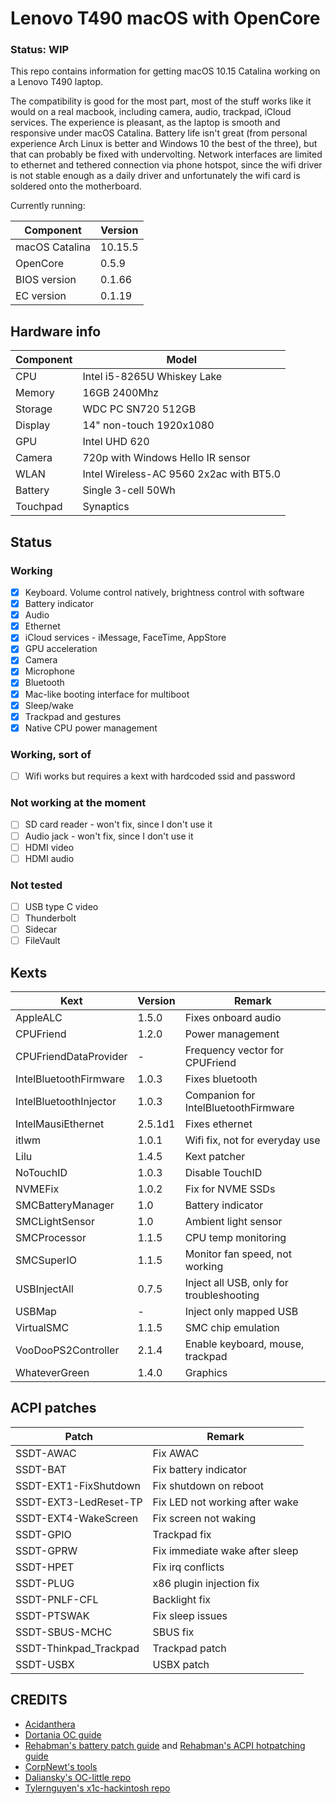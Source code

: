 # Lenovo T490 macOS with OpenCore

### Status: WIP

This repo contains information for getting macOS 10.15 Catalina working on a Lenovo T490 laptop.

The compatibility is good for the most part, most of the stuff works like it would on a real macbook, including camera, audio, trackpad, iCloud services. The experience is pleasant, as the laptop is smooth and responsive under macOS Catalina. Battery life isn't great (from personal experience Arch Linux is better and Windows 10 the best of the three), but that can probably be fixed with undervolting. Network interfaces are limited to ethernet and tethered connection via phone hotspot, since the wifi driver is not stable enough as a daily driver and unfortunately the wifi card is soldered onto the motherboard.

Currently running:

| Component      | Version |
| -------------- | ------- |
| macOS Catalina | 10.15.5 |
| OpenCore       | 0.5.9   |
| BIOS version   | 0.1.66  |
| EC version     | 0.1.19  |

## Hardware info

| Component | Model                                   |
| --------- | --------------------------------------- |
| CPU       | Intel i5-8265U Whiskey Lake             |
| Memory    | 16GB 2400Mhz                            |
| Storage   | WDC PC SN720 512GB                      |
| Display   | 14" non-touch 1920x1080                 |
| GPU       | Intel UHD 620                           |
| Camera    | 720p with Windows Hello IR sensor       |
| WLAN      | Intel Wireless-AC 9560 2x2ac with BT5.0 |
| Battery   | Single 3-cell 50Wh                      |
| Touchpad  | Synaptics                               |

## Status

### Working

- [x] Keyboard. Volume control natively, brightness control with software
- [x] Battery indicator
- [x] Audio
- [x] Ethernet
- [x] iCloud services - iMessage, FaceTime, AppStore
- [x] GPU acceleration
- [x] Camera
- [x] Microphone
- [x] Bluetooth
- [x] Mac-like booting interface for multiboot
- [x] Sleep/wake
- [x] Trackpad and gestures
- [x] Native CPU power management

### Working, sort of

- [ ] Wifi works but requires a kext with hardcoded ssid and password

### Not working at the moment

- [ ] SD card reader - won't fix, since I don't use it
- [ ] Audio jack - won't fix, since I don't use it
- [ ] HDMI video
- [ ] HDMI audio

### Not tested

- [ ] USB type C video
- [ ] Thunderbolt
- [ ] Sidecar
- [ ] FileVault

## Kexts

| Kext                   | Version | Remark                                   |
| ---------------------- | ------- | ---------------------------------------- |
| AppleALC               | 1.5.0   | Fixes onboard audio                      |
| CPUFriend              | 1.2.0   | Power management                         |
| CPUFriendDataProvider  | -       | Frequency vector for CPUFriend           |
| IntelBluetoothFirmware | 1.0.3   | Fixes bluetooth                          |
| IntelBluetoothInjector | 1.0.3   | Companion for IntelBluetoothFirmware     |
| IntelMausiEthernet     | 2.5.1d1 | Fixes ethernet                           |
| itlwm                  | 1.0.1   | Wifi fix, not for everyday use           |
| Lilu                   | 1.4.5   | Kext patcher                             |
| NoTouchID              | 1.0.3   | Disable TouchID                          |
| NVMEFix                | 1.0.2   | Fix for NVME SSDs                        |
| SMCBatteryManager      | 1.0     | Battery indicator                        |
| SMCLightSensor         | 1.0     | Ambient light sensor                     |
| SMCProcessor           | 1.1.5   | CPU temp monitoring                      |
| SMCSuperIO             | 1.1.5   | Monitor fan speed, not working           |
| USBInjectAll           | 0.7.5   | Inject all USB, only for troubleshooting |
| USBMap                 | -       | Inject only mapped USB                   |
| VirtualSMC             | 1.1.5   | SMC chip emulation                       |
| VooDooPS2Controller    | 2.1.4   | Enable keyboard, mouse, trackpad         |
| WhateverGreen          | 1.4.0   | Graphics                                 |

## ACPI patches

| Patch                  | Remark                         |
| ---------------------- | ------------------------------ |
| SSDT-AWAC              | Fix AWAC                       |
| SSDT-BAT               | Fix battery indicator          |
| SSDT-EXT1-FixShutdown  | Fix shutdown on reboot         |
| SSDT-EXT3-LedReset-TP  | Fix LED not working after wake |
| SSDT-EXT4-WakeScreen   | Fix screen not waking          |
| SSDT-GPIO              | Trackpad fix                   |
| SSDT-GPRW              | Fix immediate wake after sleep |
| SSDT-HPET              | Fix irq conflicts              |
| SSDT-PLUG              | x86 plugin injection fix       |
| SSDT-PNLF-CFL          | Backlight fix                  |
| SSDT-PTSWAK            | Fix sleep issues               |
| SSDT-SBUS-MCHC         | SBUS fix                       |
| SSDT-Thinkpad_Trackpad | Trackpad patch                 |
| SSDT-USBX              | USBX patch                     |

## CREDITS

- [Acidanthera](https://github.com/acidanthera)
- [Dortania OC guide](https://dortania.github.io/vanilla-laptop-guide/)
- [Rehabman's battery patch guide](https://www.tonymacx86.com/threads/guide-how-to-patch-dsdt-for-working-battery-status.116102/) and [Rehabman's ACPI hotpatching guide](https://www.tonymacx86.com/threads/guide-using-clover-to-hotpatch-acpi.200137/)
- [CorpNewt's tools](https://github.com/corpnewt)
- [Daliansky's OC-little repo](https://github.com/daliansky/OC-little)
- [Tylernguyen's x1c-hackintosh repo](https://github.com/tylernguyen/x1c6-hackintosh)
